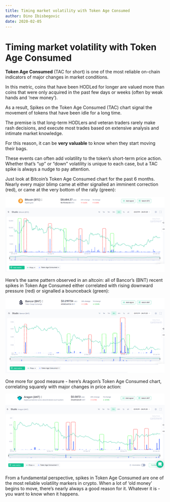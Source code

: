 ```yaml
---
title: Timing market volatility with Token Age Consumed
author: Dino Ibisbegovic
date: 2020-02-05
---
```

# Timing market volatility with Token Age Consumed

**Token Age Consumed** (TAC for short) is one of the most reliable on-chain indicators of major changes in market conditions.

In this metric, coins that have been HODLed for longer are valued more than coins that were only acquired in the past few days or weeks (often by weak hands and ‘new money’).

As a result, Spikes on the Token Age Consumed (TAC) chart signal the movement of tokens that have been idle for a long time.

The premise is that long-term HODLers and veteran traders rarely make rash decisions, and execute most trades based on extensive analysis and intimate market knowledge.

For this reason, it can be **very valuable** to know when they start moving their bags.

These events can often add volatility to the token’s short-term price action. Whether that’s “up” or “down” volatility is unique to each case, but a TAC spike is always a nudge to pay attention.

Just look at Bitcoin’s Token Age Consumed chart for the past 6 months. Nearly every major blimp came at either signalled an imminent correction (red), or came at the very bottom of the rally (green):

![](image3.png)

Here’s the same pattern observed in an altcoin: all of Bancor’s (BNT) recent spikes in Token Age Consumed either correlated with rising downward pressure (red) or signalled a bounceback (green):


![](image2.png)


One more for good measure - here’s Aragon’s Token Age Consumed chart, correlating squarely with major changes in price action:

![](image1.png)


From a fundamental perspective, spikes in Token Age Consumed are one of the most reliable volatility markers in crypto. When a lot of ‘old money’ begins to move, there’s nearly always a good reason for it. Whatever it is - you want to know when it happens.
